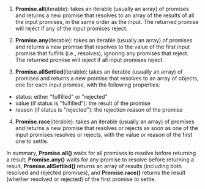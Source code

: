 1. **Promise.all**(iterable): takes an iterable (usually an array) of promises and returns a new promise that resolves to an array of the results of all the input promises, in the same order as the input. The returned promise will reject if any of the input promises reject.

2. **Promise.any**(iterable): takes an iterable (usually an array) of promises and returns a new promise that resolves to the value of the first input promise that fulfills (i.e., resolves), ignoring any promises that reject. The returned promise will reject if all input promises reject.

3. **Promise.allSettled**(iterable): takes an iterable (usually an array) of promises and returns a new promise that resolves to an array of objects, one for each input promise, with the following properties:
* status: either "fulfilled" or "rejected"
* value (if status is "fulfilled"): the result of the promise
* reason (if status is "rejected"): the rejection reason of the promise

4. **Promise.race**(iterable): takes an iterable (usually an array) of promises and returns a new promise that resolves or rejects as soon as one of the input promises resolves or rejects, with the value or reason of the first one to settle.

In summary, **Promise.all()** waits for all promises to resolve before returning a result, **Promise.any()** waits for any promise to resolve before returning a result, **Promise.allSettled()** returns an array of results (including both resolved and rejected promises), and **Promise.race()** returns the result (whether resolved or rejected) of the first promise to settle.
